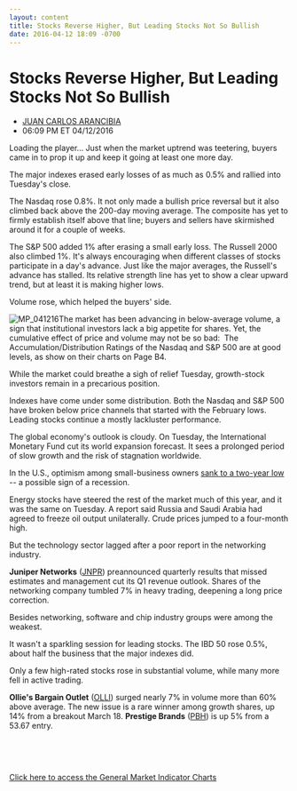 ```yaml
---
layout: content
title: Stocks Reverse Higher, But Leading Stocks Not So Bullish
date: 2016-04-12 18:09 -0700
---
```



Stocks Reverse Higher, But Leading Stocks Not So Bullish
=========================================================




* [JUAN CARLOS ARANCIBIA](https://www.investors.com/author/arancibiaj/ "Posts by JUAN CARLOS ARANCIBIA")
* 06:09 PM ET 04/12/2016




Loading the player...
Just when the market uptrend was teetering, buyers came in to prop it up and keep it going at least one more day.


The major indexes erased early losses of as much as 0.5% and rallied into Tuesday's close.


The Nasdaq rose 0.8%. It not only made a bullish price reversal but it also climbed back above the 200-day moving average. The composite has yet to firmly establish itself above that line; buyers and sellers have skirmished around it for a couple of weeks.


The S&P 500 added 1% after erasing a small early loss. The Russell 2000 also climbed 1%. It's always encouraging when different classes of stocks participate in a day's advance. Just like the major averages, the Russell's advance has stalled. Its relative strength line has yet to show a clear upward trend, but at least it is making higher lows.


Volume rose, which helped the buyers' side.


![MP_041216](https://www.investors.com/wp-content/uploads/2016/04/MP_041216-153x300.jpg)The market has been advancing in below-average volume, a sign that institutional investors lack a big appetite for shares. Yet, the cumulative effect of price and volume may not be so bad:  The Accumulation/Distribution Ratings of the Nasdaq and S&P 500 are at good levels, as show on their charts on Page B4.


While the market could breathe a sigh of relief Tuesday, growth-stock investors remain in a precarious position.


Indexes have come under some distribution. Both the Nasdaq and S&P 500 have broken below price channels that started with the February lows. Leading stocks continue a mostly lackluster performance.


The global economy's outlook is cloudy. On Tuesday, the International Monetary Fund cut its world expansion forecast. It sees a prolonged period of slow growth and the risk of stagnation worldwide.


In the U.S., optimism among small-business owners [sank to a two-year low](https://www.investors.com/news/economy/nfib-small-business-confidence-hits-2-year-low/) -- a possible sign of a recession.


Energy stocks have steered the rest of the market much of this year, and it was the same on Tuesday. A report said Russia and Saudi Arabia had agreed to freeze oil output unilaterally. Crude prices jumped to a four-month high.


But the technology sector lagged after a poor report in the networking industry.


**Juniper Networks** ([JNPR](https://research.investors.com/quote.aspx?symbol=JNPR)) preannounced quarterly results that missed estimates and management cut its Q1 revenue outlook. Shares of the networking company tumbled 7% in heavy trading, deepening a long price correction.


Besides networking, software and chip industry groups were among the weakest.


It wasn't a sparkling session for leading stocks. The IBD 50 rose 0.5%, about half the business that the major indexes did.


Only a few high-rated stocks rose in substantial volume, while many more fell in active trading.


**Ollie's Bargain Outlet** ([OLLI](https://research.investors.com/quote.aspx?symbol=OLLI)) surged nearly 7% in volume more than 60% above average. The new issue is a rare winner among growth shares, up 14% from a breakout March 18. **Prestige Brands** ([PBH](https://research.investors.com/quote.aspx?symbol=PBH)) is up 5% from a 53.67 entry.


 


 


[Click here to access the General Market Indicator Charts](https://www.investors.com/wp-content/uploads/2016/04/GMI_041316.pdf)




